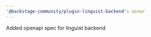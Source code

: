 ```yaml
---
'@backstage-community/plugin-linguist-backend': minor
---
```


Added openapi spec for linguist backend
